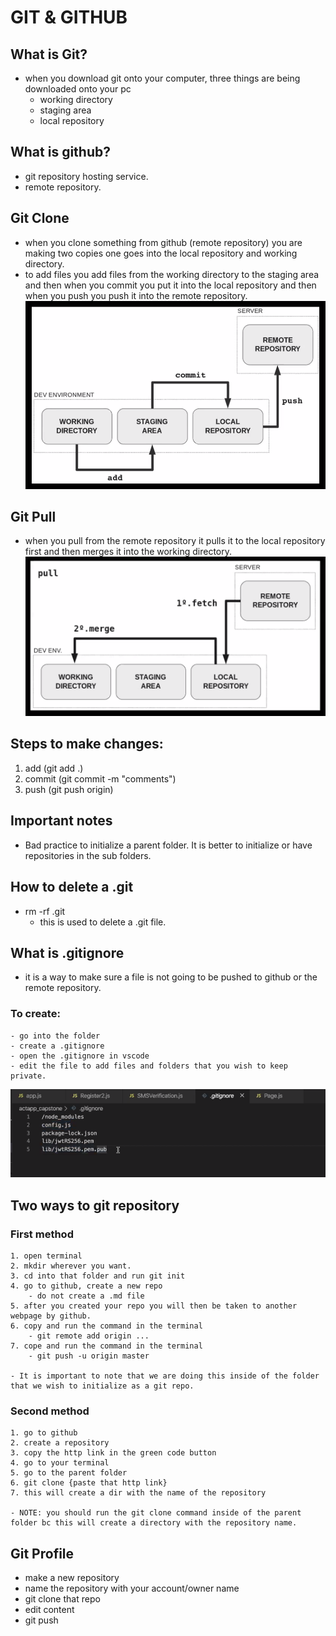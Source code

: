 # GIT & GITHUB

## What is Git?
- when you download git onto your computer, three things are being downloaded onto your pc
    - working directory
    - staging area 
    - local repository

## What is github?
- git repository hosting service. 
- remote repository.

## Git Clone
- when  you clone something from github (remote repository) you are making two copies one goes into the local repository and working directory.
- to add files you add files from the working directory to the staging area and then when you commit you put it into the local repository and then when you push you push it into the remote repository. 
![photo](images/git-clone.png)


## Git Pull
- when you pull from the remote repository it pulls it to the local repository first and then merges it into the working directory. 
![photo](images/git-pull.png)

## Steps to make changes:
1. add (git add .)
2. commit (git commit -m "comments")
3. push (git push origin)

## Important notes
- Bad practice to initialize a parent folder. It is better to initialize or have repositories in the sub folders.

## How to delete a .git
- rm -rf .git
    - this is used to delete a .git file. 

## What is .gitignore
- it is a way to make sure a file is not going to be pushed to github or the remote repository. 

### To create:
```
- go into the folder
- create a .gitignore
- open the .gitignore in vscode
- edit the file to add files and folders that you wish to keep private.
```
![photo](images/gitignore-file.png)

## Two ways to git repository

### First method
```
1. open terminal
2. mkdir wherever you want.
3. cd into that folder and run git init
4. go to github, create a new repo
    - do not create a .md file
5. after you created your repo you will then be taken to another webpage by github.
6. copy and run the command in the terminal
    - git remote add origin ...
7. cope and run the command in the terminal
    - git push -u origin master

- It is important to note that we are doing this inside of the folder that we wish to initialize as a git repo. 
```

### Second method
```
1. go to github
2. create a repository 
3. copy the http link in the green code button
4. go to your terminal
5. go to the parent folder
6. git clone {paste that http link}
7. this will create a dir with the name of the repository

- NOTE: you should run the git clone command inside of the parent folder bc this will create a directory with the repository name.
```
## Git Profile
- make a new repository
- name the repository with your account/owner name
- git clone that repo 
- edit content
- git push

